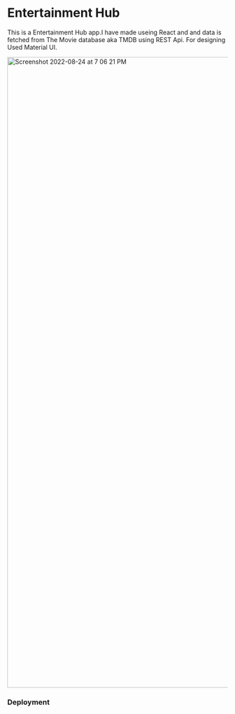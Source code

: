 
# Entertainment Hub 
This is a Entertainment Hub app.I have made useing React and and data is fetched from The Movie database aka TMDB using REST Api.
For designing Used Material UI.

<img width="1440" alt="Screenshot 2022-08-24 at 7 06 21 PM" src="https://user-images.githubusercontent.com/56698118/186432578-63de3226-6794-4765-ba93-8d1112521eaf.png">

### Deployment
